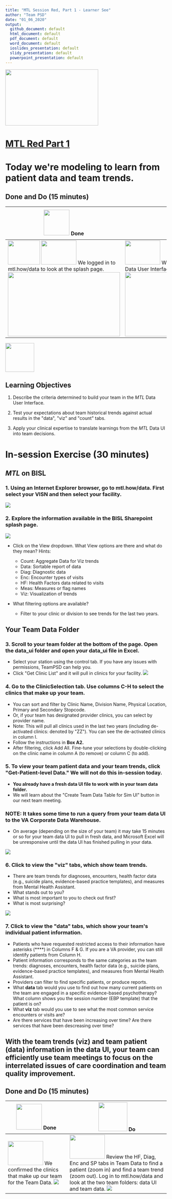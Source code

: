 ```yaml
---
title: "MTL Session Red, Part 1 - Learner See"
author: "Team PSD"
date: "01_06_2020"
output: 
  github_document: default
  html_document: default
  pdf_document: default
  word_document: default
  ioslides_presentation: default
  slidy_presentation: default
  powerpoint_presentation: default
---
```


[<img src = "https://github.com/lzim/teampsd/blob/master/resources/logos/mtl_how_red.png"
     height = "175" width = "290">](https://github.com/lzim/mtl/blob/master/session02/s02_learner/mtl_session02_see.md)

# [MTL Red Part 1](https://github.com/lzim/mtl/blob/master/session02/s02_learner/mtl_session02_see.md "MTL Live Session 02")

# Today we're modeling to learn from patient data and team trends.

## Done and Do (15 minutes)
<!-- Do/Done Tables -->
| [<img src = "https://github.com/lzim/teampsd/blob/master/resources/icons/done.png" height = "80" width = "80">](https://github.com/lzim/mtl/blob/master/session02/s02_learner/mtl_session02_see.md) **Done** | [<img src = "https://github.com/lzim/teampsd/blob/master/resources/icons/do.png" height = "90" width = "90">](https://github.com/lzim/mtl/blob/master/session02/s02_learner/mtl_session02_see.md) **Do** |
| --- | --- |  
| [<img src = "https://raw.githubusercontent.com/lzim/teampsd/teampsd_style/teampsd_logo/va_team_psd_logo_sq_sm.png" height = "75" width = "100">](mailto:mtl.info@va.gov) [<img src = "https://raw.githubusercontent.com/lzim/teampsd/master/resources/logos/mtl_how_data_sm.png" height = "75" width = "110">](http://mtl.how/data) We logged in to mtl.how/data to look at the splash page.  <img src="https://raw.githubusercontent.com/lzim/teampsd/master/resources/gifs/data_ui_login.gif" height="200px" width="350px" />  | [<img src = "https://raw.githubusercontent.com/lzim/teampsd/master/resources/logos/mtl_how_data_sm.png" height = "75" width = "110">](http://mtl.how/data) We will build our team in the *MTL* Data User Interface and review our team data. <img src="https://raw.githubusercontent.com/lzim/teampsd/master/resources/gifs/session2_data_ui_2.gif" height="200px" width='400px'/>|  
 
<!-- Learning Objectives Icon --> 
[<img src = "https://github.com/lzim/teampsd/blob/master/resources/icons/learning_objectives.png" height = "90" width = "90" style ="display: inline-block"/>](https://github.com/lzim/mtl/blob/master/session02/s02_learner/mtl_session02_see.md) 

## Learning Objectives

1.	Describe the criteria determined to build your team in the *MTL* Data User Interface.

2.	Test your expectations about team historical trends against actual results in the "data", "viz" and "count" tabs.

3.	Apply your clinical expertise to translate learnings from the *MTL* Data UI into team decisions.

# In-session Exercise (30 minutes)

## *MTL* on BISL

### 1. Using an Internet Explorer browser, go to mtl.how/data. First select your VISN and then select your facility.
![](https://github.com/lzim/teampsd/blob/master/resources/gifs/data_ui_login.gif)  

### 2. Explore the information available in the BISL Sharepoint splash page.
![](https://github.com/lzim/teampsd/blob/master/resources/gifs/data_ui_splashpage.gif)

- Click on the View dropdown. What View options are there and what do they mean? Hints:
  - Count: Aggregate Data for Viz trends
  - Data: Sortable report of data
  - Diag: Diagnostic data 
  - Enc: Encounter types of visits
  - HF: Health Factors data related to visits
  - Meas: Measures or flag names
  - Viz: Visualization of trends  

- What filtering options are available? 
  - Filter to your clinic or division to see trends for the last two years.

## Your Team Data Folder

### 3. Scroll to your team folder at the bottom of the page. Open the data_ui folder and open your data_ui file in Excel.
- Select your station using the control tab. If you have any issues with permissions, TeamPSD can help you.
- Click "Get Clinic List" and it will pull in clinics for your facility.
![](https://github.com/lzim/teampsd/blob/master/resources/gifs/session2_data_ui_1.gif)  

### 4. Go to the ClinicSelection tab. Use columns C-H to select the clinics that make up your team.
- You can sort and filter by Clinic Name, Division Name, Physical Location, Primary and Secondary Stopcode.
- Or, if your team has designated provider clinics, you can select by provider name.
- Note: This will pull all clinics used in the last two years (including de-activated clinics: denoted by "ZZ"). You can see the de-activated clinics in column I.
- Follow the instructions in **Box A2.** 
- After filtering, click Add All. Fine-tune your selections by double-clicking on the clinic name in column A (to remove) or column C (to add).

### 5. To view your team patient data and your team trends, click "Get-Patient-level Data." We will not do this in-session today.
- **You already have a fresh data UI file to work with in your team data folder.** 
- We will learn about the "Create Team Data Table for Sim UI" button in our next team meeting.

### NOTE: It takes some time to run a query from your team data UI to the VA Corporate Data Warehouse. 
- On average (depending on the size of your team) it may take 15 minutes or so for your team data UI to pull in fresh data, and Microsoft Excel will be unresponsive until the data UI has finished pulling in your data.

![](https://github.com/lzim/teampsd/blob/master/resources/gifs/session2_data_ui_2.gif)

### 6. Click to view the "viz" tabs, which show team trends.
- There are team trends for diagnoses, encounters, health factor data (e.g., suicide plans, evidence-based practice templates), and measures from Mental Health Assistant.
- What stands out to you?
- What is most important to you to check out first?
- What is most surprising?

![](https://github.com/lzim/teampsd/blob/master/resources/gifs/session2_data_ui_4_viz_diag.gif)

### 7. Click to view the "data" tabs, which show your team's individual patient information.
- Patients who have requested restricted access to their information have asterisks (****) in Columns F & G. If you are a VA provider, you can still identify patients from Column H.
- Patient information corresponds to the same categories as the team trends: diagnoses, encounters, health factor data (e.g., suicide plans, evidence-based practice templates), and measures from Mental Health Assistant.
- Providers can filter to find specific patients, or produce reports. 
- What **data** tab would you use to find out how many current patients on the team are engaged in a specific evidence-based psychotherapy? What column shows you the session number (EBP template) that the patient is on?
- What **viz** tab would you use to see what the most common service encounters or visits are?
- Are there services that have been increasing over time? Are there services that have been descreasing over time?

## With the team trends (viz) and team patient (data) information in the data UI, your team can efficiently use team meetings to focus on the interrelated issues of care coordination and team quality improvement.

## Done and Do (15 minutes)
<!-- Do/Done Tables -->
| [<img src = "https://github.com/lzim/teampsd/blob/master/resources/icons/done.png" height = "80" width = "80">](https://github.com/lzim/mtl/blob/master/session02/s02_learner/mtl_session02_see.md) **Done** | [<img src = "https://github.com/lzim/teampsd/blob/master/resources/icons/do.png" height = "90" width = "90">](https://github.com/lzim/mtl/blob/master/session02/s02_learner/mtl_session02_see.md) **Do** |
| --- | --- | 
| [<img src = "https://raw.githubusercontent.com/lzim/teampsd/master/resources/logos/mtl_how_data_sm.png" height = "75" width = "110">](http://mtl.how/data) We confirmed the clinics that make up our team for the Team Data. ![](https://github.com/lzim/teampsd/blob/master/resources/gifs/session2_data_ui_2.gif)| [<img src = "https://raw.githubusercontent.com/lzim/teampsd/master/resources/logos/mtl_how_data_sm.png" height = "75" width = "110">](http://mtl.how/data) Review the HF, Diag, Enc and SP tabs in Team Data to find a patient (zoom in) and find a team trend (zoom out). Log in to mtl.how/data and look at the two team folders: data UI and team data. ![](https://github.com/lzim/teampsd/blob/master/resources/gifs/session2_data_ui_4_viz_diag.gif)| 


